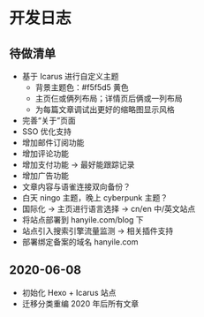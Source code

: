 # 开发日志

## 待做清单

* 基于 Icarus 进行自定义主题
  * 背景主题色：#f5f5d5 黄色
  * 主页仨或俩列布局；详情页后俩或一列布局
  * 为每篇文章调试出更好的缩略图显示风格
* 完善“关于”页面
* SSO 优化支持
* 增加邮件订阅功能
* 增加评论功能
* 增加支付功能 -> 最好能跟踪记录
* 增加广告功能
* 文章内容与语雀连接双向备份？
* 白天 ningo 主题，晚上 cyberpunk 主题？
* 国际化 -> 主页进行语言选择 -> cn/en 中/英文站点
* 将站点部署到 hanyile.com/blog 下
* 站点引入搜索引擎流量监测 -> 相关插件支持
* 部署绑定备案的域名 hanyile.com

## 2020-06-08

* 初始化 Hexo + Icarus 站点
* 迁移分类重编 2020 年后所有文章

